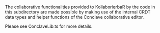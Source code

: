 The collaborative functionalities provided to KollaborierbaR by the code in this
subdirectory are made possible by making use of the internal CRDT data types and
helper functions of the Conclave collaborative editor.

Please see ConclaveLib.ts for more details.
